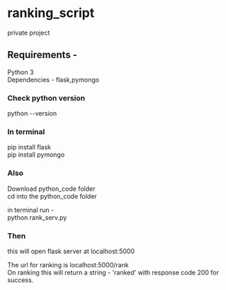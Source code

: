 # ranking_script
private project

## Requirements - 
Python 3\
Dependencies - flask,pymongo

### Check python version
python --version


### In terminal
pip install flask\
pip install pymongo

### Also
Download python_code folder\
cd into the python_code folder

in terminal run - \
python rank_serv.py
### Then
this will open flask server at localhost:5000

The url for ranking is localhost:5000/rank\
On ranking this will return a string - 'ranked' with response code 200 for success.



